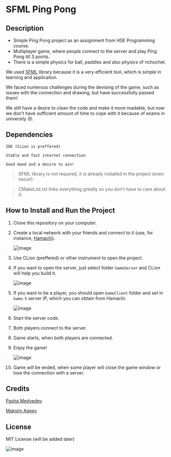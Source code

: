 # SFML Ping Pong

## Description
* Simple Ping Pong project as an assignment from HSE Programming course.
* Multiplayer game, where people connect to the server and play Ping Pong till 3 points.
* There is a simple physics for ball, paddles and also physics of richochet.

We used [SFML](https://www.sfml-dev.org/index.php) library because it is a very efficient tool, which is simple in learning and application.

We faced numerous challenges during the devising of the game, such as issues with the connection and drawing, but have successfully passed them!

We still have a desire to clean the code and make it more readable, but now we don't have sufficient amount of time to cope with it because of exams in university 😞.

## Dependencies
```IDE (CLion is preffered)```

```Stable and fast internet connection```

```Good mood and a desire to win!```

> SFML library is not required, it is already installed in the project (even twice!).

> CMakeList.txt links everything greatly so you don't have to care about it.

## How to Install and Run the Project
1. Clone this repository on your computer.
2. Create a local network with your friends and connect to it (use, for instance, [Hamachi](https://www.vpn.net/)).
   
   ![image](https://user-images.githubusercontent.com/46136468/174265344-c766426a-48ac-42a4-a808-b940cc94593e.png)
   
3. Use CLion (preffered) or other instrument to open the project.
4. If you want to open the server, just select folder ```GameServer``` and CLion will help you build it.
  
   ![image](https://user-images.githubusercontent.com/46136468/174266718-7c257aba-2f24-4661-b721-d665ccc6aaec.png)

5. If you want to be a player, you should open ```GameClient``` folder and set in ```Game.h``` server IP, which you can obtain from Hamachi.

   ![image](https://user-images.githubusercontent.com/46136468/174267759-dac8ecbb-53c8-4833-8ea8-4bd5e00b541f.png)

6. Start the server code.
7. Both players connect to the server.
8. Game starts, when both players are connected.
9. Enjoy the game!

   ![image](https://user-images.githubusercontent.com/46136468/174269275-a61fbacc-78b6-4b6f-9324-14d591ba8caa.png)


10. Game will be ended, when some player will close the game window or lose the connection with a server.

## Credits
[Pasha Medvedev](https://t.me/nightshift48)

[Maksim Ageev](https://t.me/maxveega)

## License
MIT License (will be added later)

![image](https://user-images.githubusercontent.com/46136468/174274148-e0fc566f-7a6e-45f7-af2c-8863114a0ae0.png)


